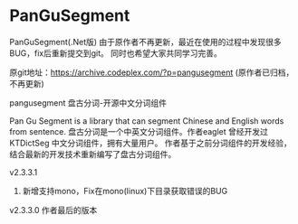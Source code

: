 # PanGuSegment
PanGuSegment(.Net版) 
由于原作者不再更新，最近在使用的过程中发现很多BUG，fix后重新提交到git。
同时也希望大家共同学习完善。

原git地址：https://archive.codeplex.com/?p=pangusegment (原作者已归档，不再更新)

pangusegment
盘古分词-开源中文分词组件

Pan Gu Segment is a library that can segment Chinese and English words from sentence. 
盘古分词是一个中英文分词组件。作者eaglet 曾经开发过KTDictSeg 中文分词组件，拥有大量用户。 
作者基于之前分词组件的开发经验，结合最新的开发技术重新编写了盘古分词组件。


v2.3.3.1
1.	新增支持mono，Fix在mono(linux)下目录获取错误的BUG


v2.3.3.0
作者最后的版本